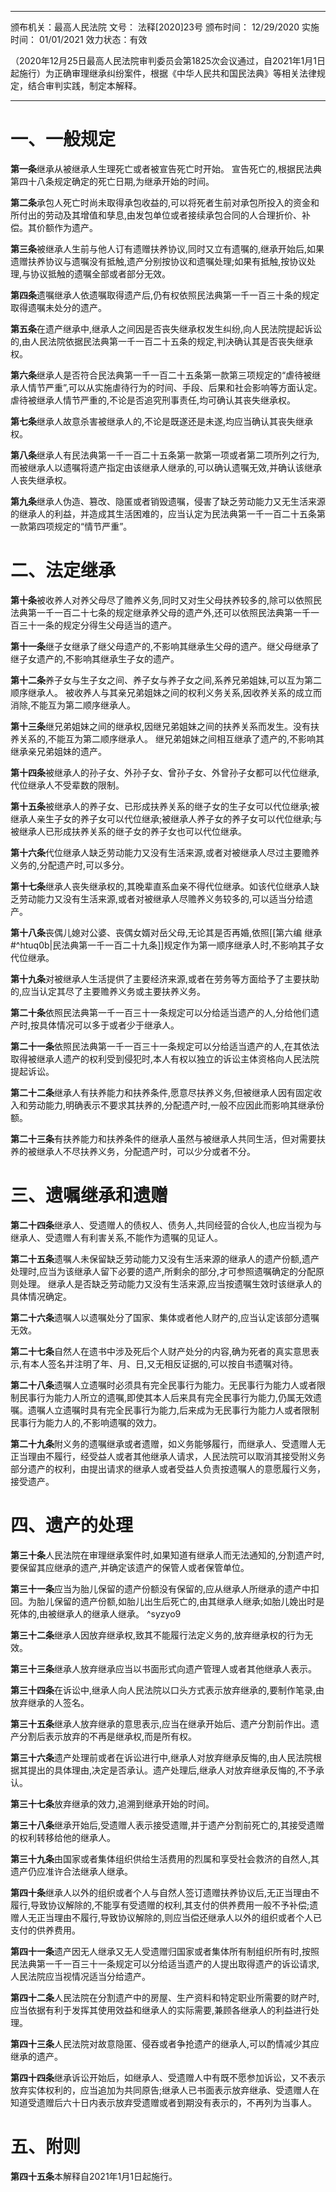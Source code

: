  ___
 颁布机关：最高人民法院
文号： 法释[2020]23号
颁布时间： 12/29/2020
实施时间： 01/01/2021
效力状态：有效

（2020年12月25日最高人民法院审判委员会第1825次会议通过，自2021年1月1日起施行）为正确审理继承纠纷案件，根据《中华人民共和国民法典》等相关法律规定，结合审判实践，制定本解释。
___

# 一、一般规定

**第一条**继承从被继承人生理死亡或者被宣告死亡时开始。
宣告死亡的,根据民法典第四十八条规定确定的死亡日期,为继承开始的时间。

**第二条**承包人死亡时尚未取得承包收益的,可以将死者生前对承包所投入的资金和所付出的劳动及其增值和孳息,由发包单位或者接续承包合同的人合理折价、补偿。其价额作为遗产。

**第三条**被继承人生前与他人订有遗赠扶养协议,同时又立有遗嘱的,继承开始后,如果遗赠扶养协议与遗嘱没有抵触,遗产分别按协议和遗嘱处理;如果有抵触,按协议处理,与协议抵触的遗嘱全部或者部分无效。

**第四条**遗嘱继承人依遗嘱取得遗产后,仍有权依照民法典第一千一百三十条的规定取得遗嘱未处分的遗产。

**第五条**在遗产继承中,继承人之间因是否丧失继承权发生纠纷,向人民法院提起诉讼的,由人民法院依据民法典第一千一百二十五条的规定,判决确认其是否丧失继承权。

**第六条**继承人是否符合民法典第一千一百二十五条第一款第三项规定的“虐待被继承人情节严重”,可以从实施虐待行为的时间、手段、后果和社会影响等方面认定。
虐待被继承人情节严重的,不论是否追究刑事责任,均可确认其丧失继承权。

**第七条**继承人故意杀害被继承人的,不论是既遂还是未遂,均应当确认其丧失继承权。

**第八条**继承人有民法典第一千一百二十五条第一款第一项或者第二项所列之行为,而被继承人以遗嘱将遗产指定由该继承人继承的,可以确认遗嘱无效,并确认该继承人丧失继承权。

**第九条**继承人伪造、篡改、隐匿或者销毁遗嘱，侵害了缺乏劳动能力又无生活来源的继承人的利益，并造成其生活困难的，应当认定为民法典第一千一百二十五条第一款第四项规定的“情节严重”。

# 二、法定继承

**第十条**被收养人对养父母尽了赡养义务,同时又对生父母扶养较多的,除可以依照民法典第一千一百二十七条的规定继承养父母的遗产外,还可以依照民法典第一千一百三十一条的规定分得生父母适当的遗产。

**第十一条**继子女继承了继父母遗产的,不影响其继承生父母的遗产。继父母继承了继子女遗产的,不影响其继承生子女的遗产。

**第十二条**养子女与生子女之间、养子女与养子女之间,系养兄弟姐妹,可以互为第二顺序继承人。
被收养人与其亲兄弟姐妹之间的权利义务关系,因收养关系的成立而消除,不能互为第二顺序继承人。

**第十三条**继兄弟姐妹之间的继承权,因继兄弟姐妹之间的扶养关系而发生。没有扶养关系的,不能互为第二顺序继承人。
继兄弟姐妹之间相互继承了遗产的,不影响其继承亲兄弟姐妹的遗产。

**第十四条**被继承人的孙子女、外孙子女、曾孙子女、外曾孙子女都可以代位继承,代位继承人不受辈数的限制。

**第十五条**被继承人的养子女、已形成扶养关系的继子女的生子女可以代位继承;被继承人亲生子女的养子女可以代位继承;被继承人养子女的养子女可以代位继承;与被继承人已形成扶养关系的继子女的养子女也可以代位继承。

**第十六条**代位继承人缺乏劳动能力又没有生活来源,或者对被继承人尽过主要赡养义务的,分配遗产时,可以多分。 

**第十七条**继承人丧失继承权的,其晚辈直系血亲不得代位继承。如该代位继承人缺乏劳动能力又没有生活来源,或者对被继承人尽赡养义务较多的,可以适当分给遗产。

**第十八条**丧偶儿媳对公婆、丧偶女婿对岳父母,无论其是否再婚,依照[[第六编 继承#^htuq0b|民法典第一千一百二十九条]]规定作为第一顺序继承人时,不影响其子女代位继承。

**第十九条**对被继承人生活提供了主要经济来源,或者在劳务等方面给予了主要扶助的,应当认定其尽了主要赡养义务或主要扶养义务。

**第二十条**依照民法典第一千一百三十一条规定可以分给适当遗产的人,分给他们遗产时,按具体情况可以多于或者少于继承人。

**第二十一条**依照民法典第一千一百三十一条规定可以分给适当遗产的人,在其依法取得被继承人遗产的权利受到侵犯时,本人有权以独立的诉讼主体资格向人民法院提起诉讼。

**第二十二条**继承人有扶养能力和扶养条件,愿意尽扶养义务,但被继承人因有固定收入和劳动能力,明确表示不要求其扶养的,分配遗产时,一般不应因此而影响其继承份额。

**第二十三条**有扶养能力和扶养条件的继承人虽然与被继承人共同生活，但对需要扶养的被继承人不尽扶养义务，分配遗产时，可以少分或者不分。

# 三、遗嘱继承和遗赠

**第二十四条**继承人、受遗赠人的债权人、债务人,共同经营的合伙人,也应当视为与继承人、受遗赠人有利害关系,不能作为遗嘱的见证人。

**第二十五条**遗嘱人未保留缺乏劳动能力又没有生活来源的继承人的遗产份额,遗产处理时,应当为该继承人留下必要的遗产,所剩余的部分,才可参照遗嘱确定的分配原则处理。
继承人是否缺乏劳动能力又没有生活来源,应当按遗嘱生效时该继承人的具体情况确定。

**第二十六条**遗嘱人以遗嘱处分了国家、集体或者他人财产的,应当认定该部分遗嘱无效。

**第二十七条**自然人在遗书中涉及死后个人财产处分的内容,确为死者的真实意思表示,有本人签名并注明了年、月、日,又无相反证据的,可以按自书遗嘱对待。

**第二十八条**遗嘱人立遗嘱时必须具有完全民事行为能力。无民事行为能力人或者限制民事行为能力人所立的遗嘱,即使其本人后来具有完全民事行为能力,仍属无效遗嘱。遗嘱人立遗嘱时具有完全民事行为能力,后来成为无民事行为能力人或者限制民事行为能力人的,不影响遗嘱的效力。

**第二十九条**附义务的遗嘱继承或者遗赠，如义务能够履行，而继承人、受遗赠人无正当理由不履行，经受益人或者其他继承人请求，人民法院可以取消其接受附义务部分遗产的权利，由提出请求的继承人或者受益人负责按遗嘱人的意愿履行义务，接受遗产。

# 四、遗产的处理

**第三十条**人民法院在审理继承案件时,如果知道有继承人而无法通知的,分割遗产时,要保留其应继承的遗产,并确定该遗产的保管人或者保管单位。

**第三十一条**应当为胎儿保留的遗产份额没有保留的,应从继承人所继承的遗产中扣回。为胎儿保留的遗产份额,如胎儿出生后死亡的,由其继承人继承;如胎儿娩出时是死体的,由被继承人的继承人继承。 ^syzyo9

**第三十二条**继承人因放弃继承权,致其不能履行法定义务的,放弃继承权的行为无效。

**第三十三条**继承人放弃继承应当以书面形式向遗产管理人或者其他继承人表示。

**第三十四条**在诉讼中,继承人向人民法院以口头方式表示放弃继承的,要制作笔录,由放弃继承的人签名。

**第三十五条**继承人放弃继承的意思表示,应当在继承开始后、遗产分割前作出。遗产分割后表示放弃的不再是继承权,而是所有权。

**第三十六条**遗产处理前或者在诉讼进行中,继承人对放弃继承反悔的,由人民法院根据其提出的具体理由,决定是否承认。遗产处理后,继承人对放弃继承反悔的,不予承认。

**第三十七条**放弃继承的效力,追溯到继承开始的时间。

**第三十八条**继承开始后,受遗赠人表示接受遗赠,并于遗产分割前死亡的,其接受遗赠的权利转移给他的继承人。

**第三十九条**由国家或者集体组织供给生活费用的烈属和享受社会救济的自然人,其遗产仍应准许合法继承人继承。

**第四十条**继承人以外的组织或者个人与自然人签订遗赠扶养协议后,无正当理由不履行,导致协议解除的,不能享有受遗赠的权利,其支付的供养费用一般不予补偿;遗赠人无正当理由不履行,导致协议解除的,则应当偿还继承人以外的组织或者个人已支付的供养费用。

**第四十一条**遗产因无人继承又无人受遗赠归国家或者集体所有制组织所有时,按照民法典第一千一百三十一条规定可以分给适当遗产的人提出取得遗产的诉讼请求,人民法院应当视情况适当分给遗产。

**第四十二条**人民法院在分割遗产中的房屋、生产资料和特定职业所需要的财产时,应当依据有利于发挥其使用效益和继承人的实际需要,兼顾各继承人的利益进行处理。

**第四十三条**人民法院对故意隐匿、侵吞或者争抢遗产的继承人,可以酌情减少其应继承的遗产。

**第四十四条**继承诉讼开始后，如继承人、受遗赠人中有既不愿参加诉讼，又不表示放弃实体权利的，应当追加为共同原告;继承人已书面表示放弃继承、受遗赠人在知道受遗赠后六十日内表示放弃受遗赠或者到期没有表示的，不再列为当事人。

# 五、附则

**第四十五条**本解释自2021年1月1日起施行。